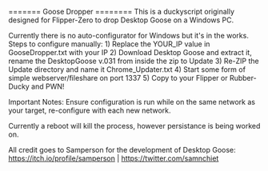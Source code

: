 ======= Goose Dropper ========
This is a duckyscript originally designed for Flipper-Zero to drop Desktop Goose on a Windows PC.

Currently there is no auto-configurator for Windows but it's in the works. Steps to configure manually:
    1) Replace the YOUR_IP value in GooseDropper.txt with your IP
    2) Download Desktop Goose and extract it, rename the DesktopGoose v.031 from inside the zip to Update
    3) Re-ZIP the Update directory and name it Chrome_Updater.txt
    4) Start some form of simple webserver/fileshare on port 1337
    5) Copy to your Flipper or Rubber-Ducky and PWN!

Important Notes:
Ensure configuration is run while on the same network as your target, re-configure with each new network.

Currently a reboot will kill the process, however persistance is being worked on.

All credit goes to Samperson for the development of Desktop Goose: https://itch.io/profile/samperson | https://twitter.com/samnchiet
